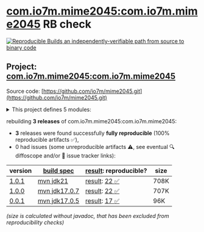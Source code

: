 [com.io7m.mime2045:com.io7m.mime2045](https://central.sonatype.com/artifact/com.io7m.mime2045/com.io7m.mime2045/versions) RB check
=======

[![Reproducible Builds](https://reproducible-builds.org/images/logos/rb.svg) an independently-verifiable path from source to binary code](https://reproducible-builds.org/)

## Project: [com.io7m.mime2045:com.io7m.mime2045](https://central.sonatype.com/artifact/com.io7m.mime2045/com.io7m.mime2045/versions)

Source code: [https://github.com/io7m/mime2045.git](https://github.com/io7m/mime2045.git)

<details><summary>This project defines 5 modules:</summary>

* [com.io7m.mime2045:com.io7m.mime2045](https://central.sonatype.com/artifact/com.io7m.mime2045/com.io7m.mime2045/1.0.1)
* [com.io7m.mime2045:com.io7m.mime2045.core](https://central.sonatype.com/artifact/com.io7m.mime2045/com.io7m.mime2045.core/1.0.1)
* [com.io7m.mime2045:com.io7m.mime2045.parser](https://central.sonatype.com/artifact/com.io7m.mime2045/com.io7m.mime2045.parser/1.0.1)
* [com.io7m.mime2045:com.io7m.mime2045.parser.api](https://central.sonatype.com/artifact/com.io7m.mime2045/com.io7m.mime2045.parser.api/1.0.1)
* [com.io7m.mime2045:com.io7m.mime2045.tests](https://central.sonatype.com/artifact/com.io7m.mime2045/com.io7m.mime2045.tests/1.0.1)
</details>

rebuilding **3 releases** of com.io7m.mime2045:com.io7m.mime2045:
- **3** releases were found successfully **fully reproducible** (100% reproducible artifacts :white_check_mark:),
- 0 had issues (some unreproducible artifacts :warning:, see eventual :mag: diffoscope and/or :memo: issue tracker links):

| version | [build spec](/BUILDSPEC.md) | [result](https://reproducible-builds.org/docs/jvm/): reproducible? | size |
| -- | --------- | ------ | -- |
| [1.0.1](https://central.sonatype.com/artifact/com.io7m.mime2045/com.io7m.mime2045/1.0.1/pom) | [mvn jdk21](com.io7m.mime2045-1.0.1.buildspec) | [result](com.io7m.mime2045-1.0.1.buildinfo): [22 :white_check_mark: ](com.io7m.mime2045-1.0.1.buildcompare) | 708K |
| [1.0.0](https://central.sonatype.com/artifact/com.io7m.mime2045/com.io7m.mime2045/1.0.0/pom) | [mvn jdk17.0.7](com.io7m.mime2045-1.0.0.buildspec) | [result](com.io7m.mime2045-1.0.0.buildinfo): [22 :white_check_mark: ](com.io7m.mime2045-1.0.0.buildcompare) | 707K |
| [0.0.1](https://central.sonatype.com/artifact/com.io7m.mime2045/com.io7m.mime2045/0.0.1/pom) | [mvn jdk17.0.5](com.io7m.mime2045-0.0.1.buildspec) | [result](com.io7m.mime2045-0.0.1.buildinfo): [17 :white_check_mark: ](com.io7m.mime2045-0.0.1.buildcompare) | 96K |

<i>(size is calculated without javadoc, that has been excluded from reproducibility checks)</i>
